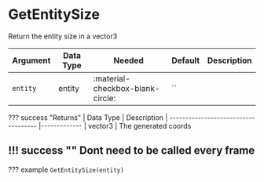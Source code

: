 # GetEntitySize
Return the entity size in a vector3

| Argument              | Data Type                            | Needed                    | Default         | Description
| ----------------------| ------------------------------------ | ------------------------- |-----------------|-------------
| `entity`                | entity | :material-checkbox-blank-circle: | `` |

??? success "Returns"
    | Data Type                            | Description
    | ------------------------------------ |-------------
    | vector3 | The generated coords
    
!!! success ""
    Dont need to be called every frame
---
??? example
    ```
    GetEntitySize(entity)
    ```